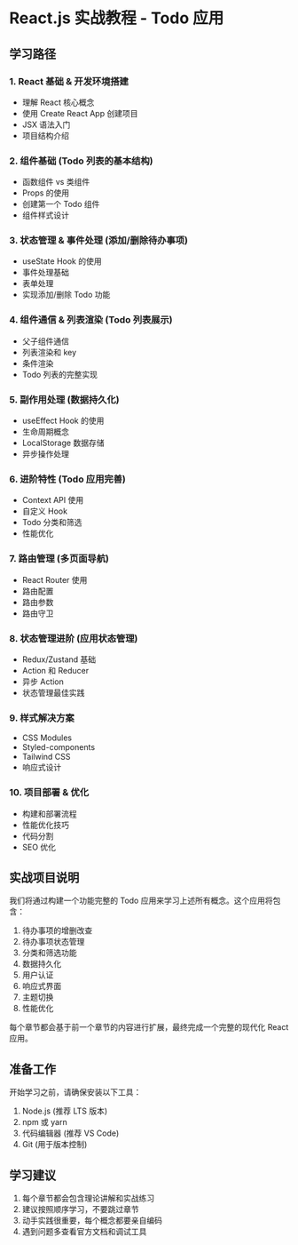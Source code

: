 # React.js 实战教程 - Todo 应用

## 学习路径

### 1. React 基础 & 开发环境搭建
- 理解 React 核心概念
- 使用 Create React App 创建项目
- JSX 语法入门
- 项目结构介绍

### 2. 组件基础 (Todo 列表的基本结构)
- 函数组件 vs 类组件
- Props 的使用
- 创建第一个 Todo 组件
- 组件样式设计

### 3. 状态管理 & 事件处理 (添加/删除待办事项)
- useState Hook 的使用
- 事件处理基础
- 表单处理
- 实现添加/删除 Todo 功能

### 4. 组件通信 & 列表渲染 (Todo 列表展示)
- 父子组件通信
- 列表渲染和 key
- 条件渲染
- Todo 列表的完整实现

### 5. 副作用处理 (数据持久化)
- useEffect Hook 的使用
- 生命周期概念
- LocalStorage 数据存储
- 异步操作处理

### 6. 进阶特性 (Todo 应用完善)
- Context API 使用
- 自定义 Hook
- Todo 分类和筛选
- 性能优化

### 7. 路由管理 (多页面导航)
- React Router 使用
- 路由配置
- 路由参数
- 路由守卫

### 8. 状态管理进阶 (应用状态管理)
- Redux/Zustand 基础
- Action 和 Reducer
- 异步 Action
- 状态管理最佳实践

### 9. 样式解决方案
- CSS Modules
- Styled-components
- Tailwind CSS
- 响应式设计

### 10. 项目部署 & 优化
- 构建和部署流程
- 性能优化技巧
- 代码分割
- SEO 优化

## 实战项目说明

我们将通过构建一个功能完整的 Todo 应用来学习上述所有概念。这个应用将包含：

1. 待办事项的增删改查
2. 待办事项状态管理
3. 分类和筛选功能
4. 数据持久化
5. 用户认证
6. 响应式界面
7. 主题切换
8. 性能优化

每个章节都会基于前一个章节的内容进行扩展，最终完成一个完整的现代化 React 应用。

## 准备工作

开始学习之前，请确保安装以下工具：

1. Node.js (推荐 LTS 版本)
2. npm 或 yarn
3. 代码编辑器 (推荐 VS Code)
4. Git (用于版本控制)

## 学习建议

1. 每个章节都会包含理论讲解和实战练习
2. 建议按照顺序学习，不要跳过章节
3. 动手实践很重要，每个概念都要亲自编码
4. 遇到问题多查看官方文档和调试工具 
